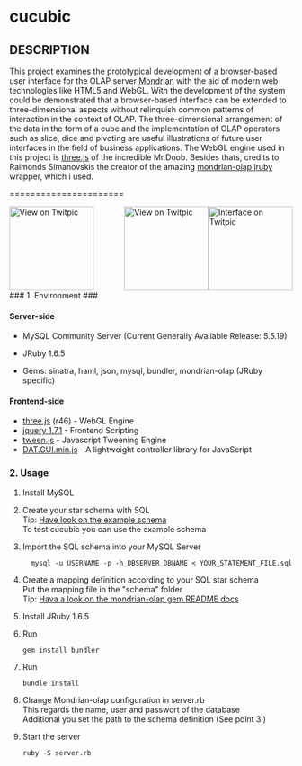 cucubic
=======

DESCRIPTION
-----------

This project examines the prototypical development of a browser-based user interface
for the OLAP server [Mondrian](http://mondrian.pentaho.com) with the aid of modern web technologies like HTML5 and
WebGL. With the development of the system could be demonstrated that a browser-based
interface can be extended to three-dimensional aspects without relinquish common patterns
of interaction in the context of OLAP. The three-dimensional arrangement of the data in the
form of a cube and the implementation of OLAP operators such as slice, dice and pivoting are
useful illustrations of future user interfaces in the field of business applications. The WebGL engine
used in this project is [three.js](https://github.com/mrdoob/three.js/) of the incredible Mr.Doob. Besides thats,
credits to Raimonds Simanovskis the creator of the amazing [mondrian-olap jruby](https://github.com/rsim/mondrian-olap) wrapper, which i used.

======================

<div>
<a style="float:right" href="http://twitpic.com/88vmxy" title="Interface on Twitpic"><img src="http://twitpic.com/show/thumb/88vmxy.png" width="150" height="150" alt="Interface on Twitpic"></a>
<a style="float:right" href="http://twitpic.com/88vnro" title="View on Twitpic"><img src="http://twitpic.com/show/thumb/88vnro.png" width="150" height="150" alt="View on Twitpic"></a>
<a href="http://twitpic.com/88voi3" title="View on Twitpic"><img src="http://twitpic.com/show/thumb/88voi3.png" width="150" height="150" alt="View on Twitpic"></a>
</div>
### 1. Environment ###

#### Server-side ####


- MySQL Community Server
(Current Generally Available Release: 5.5.19)

- JRuby 1.6.5
- Gems: sinatra,
        haml,
        json,
        mysql,
        bundler,
        mondrian-olap (JRuby specific)
  
#### Frontend-side ####

- [three.js](https://github.com/mrdoob/three.js/) (r46) - WebGL Engine
- [jquery 1.7.1](http://jquery.com/) - Frontend Scripting
- [tween.js](https://github.com/sole/tween.js/) - Javascript Tweening Engine
- [DAT.GUI.min.js](http://code.google.com/p/dat-gui/) - A lightweight controller library for JavaScript

### 2. Usage ###

1. Install MySQL
1. Create your star schema with SQL<br>
   Tip: [Have look on the example schema](https://github.com/roundrobin/cucubic/blob/master/SQL.txt)<br>
   To test cucubic you can use the example schema
2. Import the SQL schema into your MySQL Server<BR>
   ```
     mysql -u USERNAME -p -h DBSERVER DBNAME < YOUR_STATEMENT_FILE.sql 
   ```
3. Create a mapping definition according to your SQL star schema<br>
   Put the mapping file in the "schema" folder<br>
   Tip: [Hava a look on the mondrian-olap gem README docs](https://github.com/rsim/mondrian-olap/blob/master/README.md)

4. Install JRuby 1.6.5
5. Run
   ```
   gem install bundler
   ```
6. Run
   ```
   bundle install
   ```
7. Change Mondrian-olap configuration in server.rb<br>
   This regards the name, user and passwort of the database<br>
   Additional you set the path to the schema definition (See point 3.)

8. Start the server
   ```
   ruby -S server.rb
   ```   

